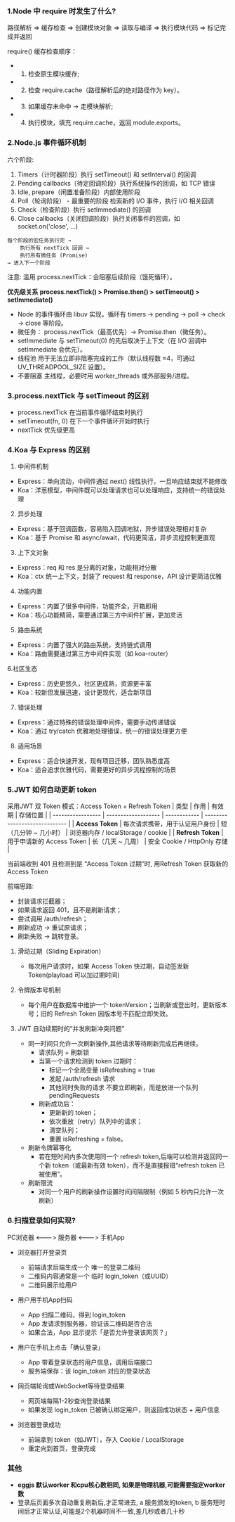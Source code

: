 ### 1.Node 中 require 时发生了什么? 

<Collapse>

路径解析 => 缓存检查 => 创建模块对象 => 读取与编译 => 执行模块代码 => 标记完成并返回

require() 缓存检查顺序：
   - 1. 检查原生模块缓存; 
   - 2. 检查 require.cache（路径解析后的绝对路径作为 key）。
   - 3. 如果缓存未命中 → 走模块解析; 
   - 4. 执行模块，填充 require.cache，返回 module.exports。

</Collapse>

### 2.Node.js 事件循环机制

<Collapse>

六个阶段: 
1. Timers（计时器阶段）执行 setTimeout() 和 setInterval() 的回调
2. Pending callbacks（待定回调阶段）执行系统操作的回调，如 TCP 错误
3. Idle, prepare（闲置准备阶段）内部使用阶段
4. Poll（轮询阶段） - 最重要的阶段 检索新的 I/O 事件，执行 I/O 相关回调
5. Check（检查阶段）执行 setImmediate() 的回调
6. Close callbacks（关闭回调阶段）执行关闭事件的回调，如 socket.on('close', ...)

```
每个阶段的宏任务执行完 →
    执行所有 nextTick 回调 →
    执行所有微任务 (Promise)
→ 进入下一个阶段
```
注意: 滥用 process.nextTick：会阻塞后续阶段（饿死循环）。

**优先级关系**
**process.nextTick() > Promise.then() > setTimeout() > setImmediate()**


- Node 的事件循环由 libuv 实现，循环有 timers → pending → poll → check → close 等阶段。
- 微任务： process.nextTick（最高优先）→ Promise.then（微任务）。
- setImmediate 与 setTimeout(0) 的先后取决于上下文（在 I/O 回调中 setImmediate 会优先）。
- 线程池 用于无法立即非阻塞完成的工作（默认线程数 ≈4，可通过 UV_THREADPOOL_SIZE 设置）。
- 不要阻塞 主线程，必要时用 worker_threads 或外部服务/进程。

</Collapse>

### 3.process.nextTick 与 setTimeout 的区别

<Collapse>

- process.nextTick 在当前事件循环结束时执行
- setTimeout(fn, 0) 在下一个事件循环开始时执行
- nextTick 优先级更高

</Collapse>


### 4.Koa 与 Express 的区别

<Collapse>

1. 中间件机制

- Express：单向流动，中间件通过 next() 线性执行，一旦响应结束就不能修改
- Koa：洋葱模型，中间件既可以处理请求也可以处理响应，支持统一的错误处理

2. 异步处理

- Express：基于回调函数，容易陷入回调地狱，异步错误处理相对复杂
- Koa：基于 Promise 和 async/await，代码更简洁，异步流程控制更直观

3. 上下文对象

- Express：req 和 res 是分离的对象，功能相对分散
- Koa：ctx 统一上下文，封装了 request 和 response，API 设计更简洁优雅

4. 功能内置

- Express：内置了很多中间件，功能齐全，开箱即用
- Koa：核心功能精简，需要通过第三方中间件扩展，更加灵活

5. 路由系统

- Express：内置了强大的路由系统，支持链式调用
- Koa：路由需要通过第三方中间件实现（如 koa-router）

6.社区生态

- Express：历史更悠久，社区更成熟，资源更丰富
- Koa：较新但发展迅速，设计更现代，适合新项目

7. 错误处理

- Express：通过特殊的错误处理中间件，需要手动传递错误
- Koa：通过 try/catch 优雅地处理错误，统一的错误处理更方便

8. 适用场景

- Express：适合快速开发，现有项目迁移，团队熟悉度高
- Koa：适合追求优雅代码，需要更好的异步流程控制的场景

</Collapse>



### 5.JWT 如何自动更新 token

<Collapse>

采用JWT 双 Token 模式：Access Token + Refresh Token
| 类型                | 作用                  | 有效期          | 存储位置                          |
| ----------------- | ------------------- | ------------ | ----------------------------- |
| **Access Token**  | 每次请求携带，用于认证用户身份     | 短（几分钟 ~ 几小时） | 浏览器内存 / localStorage / cookie |
| **Refresh Token** | 用于申请新的 Access Token | 长（几天 ~ 几周）   | 安全 Cookie / HttpOnly 存储       |


当前端收到 401 且检测到是 “Access Token 过期”时, 用Refresh Token 获取新的Access Token

前端思路:

- 封装请求拦截器；
- 如果请求返回 401，且不是刷新请求；
- 尝试调用 /auth/refresh；
- 刷新成功 → 重试原请求；
- 刷新失败 → 跳转登录。

1. 滑动过期（Sliding Expiration）
    - 每次用户请求时，如果 Access Token 快过期，自动签发新 Token(playload 可以加过期时间)

2. 令牌版本号机制
    - 每个用户在数据库中维护一个 tokenVersion；当刷新或登出时，更新版本号；旧的 Refresh Token 因版本号不匹配立即失效。

3. JWT 自动续期时的“并发刷新冲突问题”
    - 同一时间只允许一次刷新操作,其他请求等待刷新完成后再继续。
        -  请求队列 + 刷新锁
        - 当第一个请求检测到 token 过期时：
            - 标记一个全局变量 isRefreshing = true
            - 发起 /auth/refresh 请求
            - 其他同时失败的请求 不要立即刷新，而是放进一个队列 pendingRequests
        - 刷新成功后：
            - 更新新的 token；
            - 依次重放（retry）队列中的请求；
            - 清空队列；
            - 重置 isRefreshing = false。
    - 刷新令牌幂等化
        - 若在短时间内多次使用同一个 refresh token,后端可以检测并返回同一个新 token（或最新有效 token），而不是直接报错“refresh token 已被使用”。
    - 刷新限流
        - 对同一个用户的刷新操作设置时间间隔限制（例如 5 秒内只允许一次刷新）

</Collapse>

### 6.扫描登录如何实现?

<Collapse>

PC浏览器 <———> 服务器 <———> 手机App

- 浏览器打开登录页
    - 前端请求后端生成一个 唯一的登录二维码
    - 二维码内容通常是一个 临时 login_token（或UUID）
    - 二维码展示给用户

- 用户用手机App扫码
    - App 扫描二维码，得到 login_token
    - App 发请求到服务器，验证该二维码是否合法
    - 如果合法，App 显示提示「是否允许登录该网页？」

- 用户在手机上点击「确认登录」
    - App 带着登录状态的用户信息，调用后端接口
    - 服务端保存：该 login_token 对应的登录状态

- 网页端轮询或WebSocket等待登录结果
    - 网页端每隔1-2秒查询登录结果
    - 如果发现 login_token 已被确认绑定用户，则返回成功状态 + 用户信息

- 浏览器登录成功
    - 前端拿到 token（如JWT），存入 Cookie / LocalStorage
    - 重定向到首页，登录完成

</Collapse>

### 其他

- **eggjs 默认worker 和cpu核心数相同, 如果是物理机器,可能需要指定worker 数**
- 登录后页面多次自动重复刷新后,才正常进去, a 服务颁发的token, b 服务短时间后才正常认证,可能是2个机器时间不一致,差几秒或者几十秒